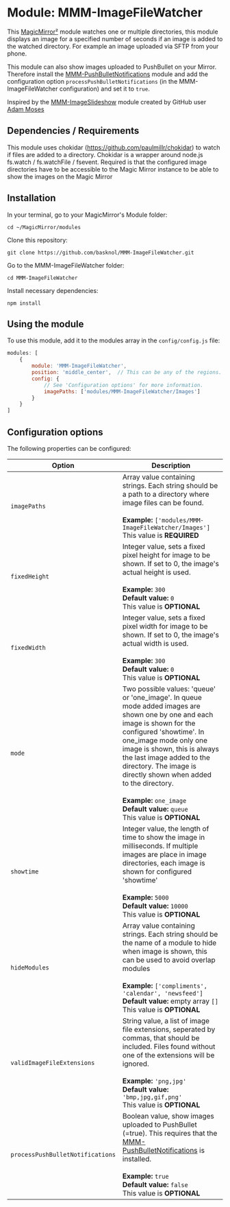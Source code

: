 ﻿# Module: MMM-ImageFileWatcher

This [MagicMirror²](https://github.com/MichMich/MagicMirror/) module watches one or multiple directories, this module displays an image for a specified number of seconds if an image is added to the watched directory. 
For example an image uploaded via SFTP from your phone.

This module can also show images uploaded to PushBullet on your Mirror. Therefore install the [MMM-PushBulletNotifications](https://github.com/basknol/MMM-PushBulletNotifications) module and add the configuration option `processPushBulletNotifications` (in the MMM-ImageFileWatcher configuration) and set it to `true`.

Inspired by the [MMM-ImageSlideshow](https://github.com/AdamMoses-GitHub/MMM-ImageSlideshow) module created by GitHub user [Adam Moses](https://github.com/AdamMoses-GitHub)

## Dependencies / Requirements

This module uses chokidar (https://github.com/paulmillr/chokidar) to watch if files are added to a directory. Chokidar is a wrapper around node.js fs.watch / fs.watchFile / fsevent. 
Required is that the configured image directories have to be accessible to the Magic Mirror instance to be able to show the images on the Magic Mirror

## Installation

In your terminal, go to your MagicMirror's Module folder:
````
cd ~/MagicMirror/modules
````

Clone this repository:
````
git clone https://github.com/basknol/MMM-ImageFileWatcher.git
````

Go to the MMM-ImageFileWatcher folder:
````
cd MMM-ImageFileWatcher
````

Install necessary dependencies:
````
npm install
````

## Using the module

To use this module, add it to the modules array in the `config/config.js` file:
````javascript
modules: [
	{
		module: 'MMM-ImageFileWatcher',
		position: 'middle_center',	// This can be any of the regions.		
		config: {
			// See 'Configuration options' for more information.
			imagePaths: ['modules/MMM-ImageFileWatcher/Images']
		}
	}
]
````

## Configuration options

The following properties can be configured:

<table width="100%">
	<!-- why, markdown... -->
	<thead>
		<tr>
			<th>Option</th>
			<th width="100%">Description</th>
		</tr>
	<thead>
	<tbody>	
		<tr>
			<td><code>imagePaths</code></td>
			<td>Array value containing strings. Each string should be a path to a directory where image files can be found.<br />
				<br /><b>Example:</b> <code>['modules/MMM-ImageFileWatcher/Images']</code>
				<br />This value is <b>REQUIRED</b>
			</td>
		</tr>		
		<tr>
			<td><code>fixedHeight</code></td>
			<td>Integer value, sets a fixed pixel height for image to be shown. If set to 0, the image's actual height is used.<br />
				<br /><b>Example:</b> <code>300</code>
				<br /><b>Default value:</b> <code>0</code>
				<br />This value is <b>OPTIONAL</b>
			</td>
		</tr>      
		<tr>
			<td><code>fixedWidth</code></td>
			<td>Integer value, sets a fixed pixel width for image to be shown. If set to 0, the image's actual width is used.<br />
				<br /><b>Example:</b> <code>300</code>
				<br /><b>Default value:</b> <code>0</code>
				<br />This value is <b>OPTIONAL</b>
			</td>
		</tr> 
		<tr>
			<td><code>mode</code></td>
			<td>Two possible values: 'queue' or 'one_image'. In queue mode added images are shown one by one and each image is shown for the configured 'showtime'. In one_image mode only one image is shown, this is always the last image added to the directory. The image is directly shown when added to the directory.<br />
				<br /><b>Example:</b> <code>one_image</code>
				<br /><b>Default value:</b> <code>queue</code>
				<br />This value is <b>OPTIONAL</b>
			</td>
		</tr>
		<tr>
			<td><code>showtime</code></td>
			<td>Integer value, the length of time to show the image in milliseconds. If multiple images are place in image directories, each image is shown for configured 'showtime'<br />
				<br /><b>Example:</b> <code>5000</code>
				<br /><b>Default value:</b> <code>10000</code>
				<br />This value is <b>OPTIONAL</b>
			</td>
		</tr>
		<tr>
			<td><code>hideModules</code></td>
			<td>Array value containing strings. Each string should be the name of a module to hide when image is shown, this can be used to avoid overlap modules<br />
				<br /><b>Example:</b> <code>['compliments', 'calendar', 'newsfeed']</code>
				<br /><b>Default value:</b> empty array <code>[]</code>
				<br />This value is <b>OPTIONAL</b>
			</td>
		</tr>
        <tr>
			<td><code>validImageFileExtensions</code></td>
			<td>String value, a list of image file extensions, seperated by commas, that should be included. Files found without one of the extensions will be ignored.<br />
				<br /><b>Example:</b> <code>'png,jpg'</code>
				<br /><b>Default value:</b> <code>'bmp,jpg,gif,png'</code>
				<br />This value is <b>OPTIONAL</b>
			</td>
		</tr>   
		<tr>
			<td><code>processPushBulletNotifications</code></td>
			<td>Boolean value, show images uploaded to PushBullet (=true). This requires that the <a href="https://github.com/basknol/MMM-PushBulletNotifications">MMM-PushBulletNotifications</a> is installed.<br />
				<br /><b>Example:</b> <code>true</code>
				<br /><b>Default value:</b> <code>false</code>
				<br />This value is <b>OPTIONAL</b>
			</td>
		</tr>   		
    </tbody>
</table>

